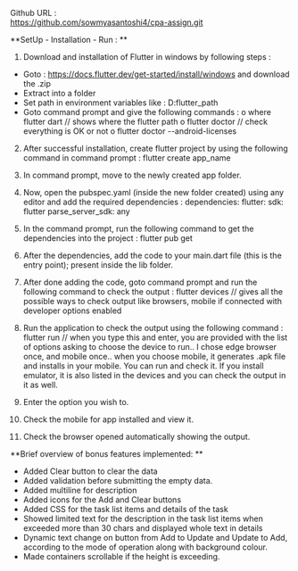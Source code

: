 Github URL :  
https://github.com/sowmyasantoshi4/cpa-assign.git

**SetUp - Installation - Run : **
1.	Download and installation of Flutter in windows by following steps : 
  -	Goto : https://docs.flutter.dev/get-started/install/windows and download the .zip
  -	Extract into a folder
  -	Set path in environment variables like : D:flutter_path
  -	Goto command prompt and give the following commands : 
    o	where flutter dart  		// shows where the flutter path
    o	flutter doctor  		// check everything is OK or not
    o	flutter doctor --android-licenses
2.	After successful installation, create flutter project by using the following command in command prompt :
      flutter create app_name
3.	In command prompt, move to the newly created app folder. 
4.	Now, open the pubspec.yaml (inside the new folder created) using any editor and add the required dependencies : 
      dependencies:
        flutter:
          sdk: flutter
          parse_server_sdk: any
5.	In the command prompt, run the following command to get the dependencies into the project : 
      flutter pub get
6.	After the dependencies, add the code to your main.dart file (this is the entry point); present inside the lib folder.
7.	After done adding the code, goto command prompt and run the following command to check the output : 
      flutter devices  			// gives all the possible ways to check output like browsers, mobile if connected with developer options enabled
 
8.	Run the application to check the output using the following command : 
      flutter run 			// when you type this and enter, you are provided with the list of options asking to choose the device to run.. I chose edge browser once, and mobile once.. when you choose mobile, it   generates .apk file and installs in your mobile. You can run and check it. If you install emulator, it is also listed in the devices and you can check the output in it as well.
 
9.	Enter the option you wish to. 
10.	Check the mobile for app installed and view it.

11.	Check the browser opened automatically showing the output.
 
**Brief overview of bonus features implemented: **
-	Added Clear button to clear the data
-	Added validation before submitting the empty data.
-	Added multiline for description
-	Added icons for the Add and Clear buttons
-	Added CSS for the task list items and details of the task
-	Showed limited text for the description in the task list items when exceeded more than 30 chars and displayed whole text in details
-	Dynamic text change on button from Add to Update and Update to Add, according to the mode of operation along with background colour.
-	Made containers scrollable if the height is exceeding.
